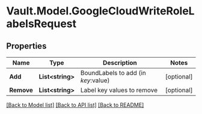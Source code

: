 # Vault.Model.GoogleCloudWriteRoleLabelsRequest

## Properties

Name | Type | Description | Notes
------------ | ------------- | ------------- | -------------
**Add** | **List&lt;string&gt;** | BoundLabels to add (in $key:$value) | [optional] 
**Remove** | **List&lt;string&gt;** | Label key values to remove | [optional] 

[[Back to Model list]](../README.md#documentation-for-models) [[Back to API list]](../README.md#documentation-for-api-endpoints) [[Back to README]](../README.md)


